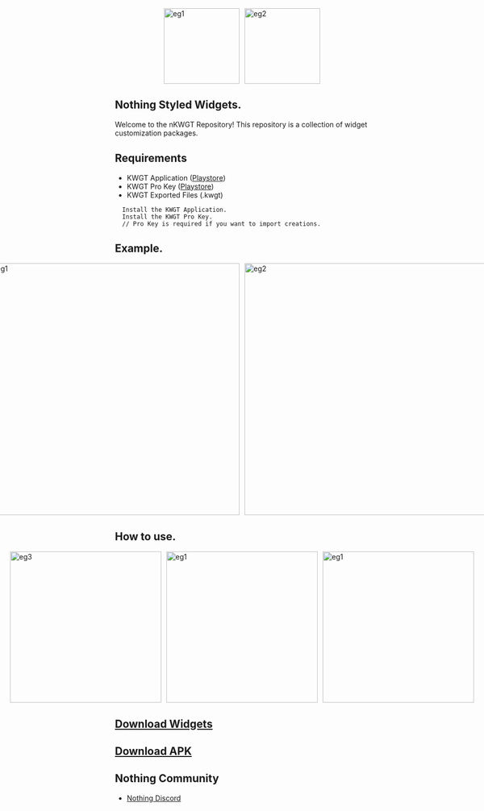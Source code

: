 <div style="display: flex; justify-content: center; gap: 10px;">
  <img src="https://github.com/avnishkt2783/nKWGT/blob/main/files/logo.png?raw=true" alt="eg1" height="150">
  <img src="https://github.com/avnishkt2783/nKWGT/blob/main/files/logoland_inv.png?raw=true" alt="eg2" height="150">
</div>

## Nothing Styled Widgets.

Welcome to the nKWGT Repository! This repository is a collection of widget customization packages.

## Requirements

- KWGT Application ([Playstore](https://play.google.com/store/apps/details?id=org.kustom.widget&hl=en_IN))
- KWGT Pro Key ([Playstore](https://play.google.com/store/apps/details?id=org.kustom.widget.pro&hl=en_IN))
- KWGT Exported Files (.kwgt)

```
  Install the KWGT Application.
  Install the KWGT Pro Key.
  // Pro Key is required if you want to import creations.
```
## Example.
<div style="display: flex; justify-content: center; gap: 10px;">
  <img src="https://github.com/avnishkt2783/nKWGT/blob/main/files/eg1.jpg?raw=true" alt="eg1" height="500">
  <img src="https://github.com/avnishkt2783/nKWGT/blob/main/files/eg2.jpg?raw=true" alt="eg2" height="500">
</div>

## How to use.
<div style="display: flex; justify-content: center; gap: 10px;">
  <img src="https://github.com/avnishkt2783/nKWGT/blob/main/files/eg3.jpg?raw=true" alt="eg3" height="300">
  <img src="https://github.com/avnishkt2783/nKWGT/blob/main/files/eg4.jpg?raw=true" alt="eg1" height="300">
  <img src="https://github.com/avnishkt2783/nKWGT/blob/main/files/eg5.jpg?raw=true" alt="eg1" height="300">
</div>

## [Download Widgets](https://github.com/avnishkt2783/nKWGT/tree/main/widgets)
## [Download APK](https://github.com/avnishkt2783/nKWGT/blob/main/nkwgt.apk)
## Nothing Community
- [Nothing Discord](https://discord.gg/nothingtech)
